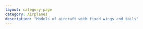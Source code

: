 ```yaml
---
layout: category-page
category: Airplanes
description: "Models of aircraft with fixed wings and tails"
---
```


